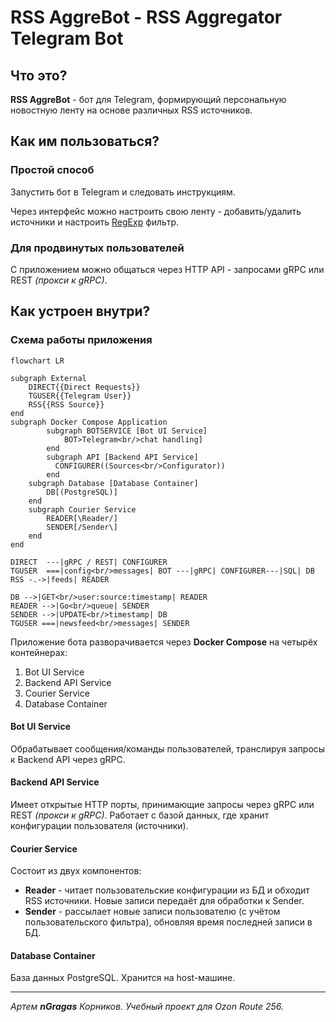 # RSS AggreBot - RSS Aggregator Telegram Bot

## Что это?
**RSS AggreBot** - бот для Telegram, формирующий персональную новостную ленту на
основе различных RSS источников.


## Как им пользоваться?
### Простой способ
Запустить бот в Telegram и следовать инструкциям.

Через интерфейс можно настроить свою ленту - добавить/удалить источники и 
настроить [RegExp](https://ru.wikipedia.org/wiki/Регулярные_выражения) фильтр.

### Для продвинутых пользователей
С приложением можно общаться через HTTP API - запросами gRPC или REST 
_(прокси к gRPC)_.


## Как устроен внутри?
### Схема работы приложения
```mermaid
flowchart LR

subgraph External
    DIRECT{{Direct Requests}}
    TGUSER{{Telegram User}}
    RSS{{RSS Source}}
end
subgraph Docker Compose Application
        subgraph BOTSERVICE [Bot UI Service]
            BOT>Telegram<br/>chat handling]
        end
        subgraph API [Backend API Service]
          CONFIGURER((Sources<br/>Configurator))
        end
    subgraph Database [Database Container]
        DB[(PostgreSQL)]
    end
    subgraph Courier Service
        READER[\Reader/]
        SENDER[/Sender\]
    end
end

DIRECT  ---|gRPC / REST| CONFIGURER
TGUSER  ===|config<br/>messages| BOT ---|gRPC| CONFIGURER---|SQL| DB
RSS -.->|feeds| READER

DB -->|GET<br/>user:source:timestamp| READER 
READER -->|Go<br/>queue| SENDER
SENDER -->|UPDATE<br/>timestamp| DB
TGUSER ===|newsfeed<br/>messages| SENDER

```
Приложение бота разворачивается через **Docker Compose** на четырёх 
контейнерах:
1. Bot UI Service
2. Backend API Service
3. Courier Service
4. Database Container

#### Bot UI Service
Обрабатывает сообщения/команды пользователей, транслируя запросы к
Backend API через gRPC.

#### Backend API Service
Имеет открытые HTTP порты, принимающие запросы через gRPC или REST _(прокси к 
gRPC)_.
Работает с базой данных, где хранит конфигурации пользователя (источники).

#### Courier Service
Состоит из двух компонентов:
- **Reader** - читает пользовательские конфигурации из БД и обходит 
  RSS источники. Новые записи передаёт для обработки к Sender.
- **Sender** - рассылает новые записи пользователю (с учётом пользовательского 
  фильтра), обновляя время последней записи в БД.

#### Database Container
База данных PostgreSQL. Хранится на host-машине.

---
_Артем **nGragas** Корников. Учебный проект для Ozon Route 256._